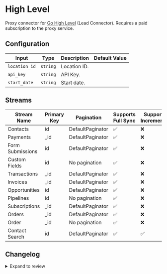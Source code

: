 # High Level
Proxy connector for [Go High Level](https://gohighlevel.com) (Lead Connector). Requires a paid subscription to the proxy service.

## Configuration

| Input | Type | Description | Default Value |
|-------|------|-------------|---------------|
| `location_id` | `string` | Location ID.  |  |
| `api_key` | `string` | API Key.  |  |
| `start_date` | `string` | Start date.  |  |

## Streams
| Stream Name | Primary Key | Pagination | Supports Full Sync | Supports Incremental |
|-------------|-------------|------------|---------------------|----------------------|
| Contacts | id | DefaultPaginator | ✅ |  ❌  |
| Payments | _id | DefaultPaginator | ✅ |  ❌  |
| Form Submissions | id | DefaultPaginator | ✅ |  ❌  |
| Custom Fields | id | No pagination | ✅ |  ❌  |
| Transactions | _id | DefaultPaginator | ✅ |  ❌  |
| Invoices | _id | DefaultPaginator | ✅ |  ❌  |
| Opportunities | id | DefaultPaginator | ✅ |  ❌  |
| Pipelines | id | No pagination | ✅ |  ❌  |
| Subscriptions | _id | DefaultPaginator | ✅ |  ❌  |
| Orders | _id | DefaultPaginator | ✅ |  ❌  |
| Order | _id | No pagination | ✅ |  ❌  |
| Contact Search | id | DefaultPaginator | ✅ |  ✅  |


## Changelog

<details>
  <summary>Expand to review</summary>

| Version | Date | Pull Request | Subject |
|---------|------|--------------|---------|
| 0.0.26 | 2025-07-05 | [62642](https://github.com/airbytehq/airbyte/pull/62642) | Update dependencies |
| 0.0.25 | 2025-06-28 | [62191](https://github.com/airbytehq/airbyte/pull/62191) | Update dependencies |
| 0.0.24 | 2025-06-21 | [61837](https://github.com/airbytehq/airbyte/pull/61837) | Update dependencies |
| 0.0.23 | 2025-06-14 | [61086](https://github.com/airbytehq/airbyte/pull/61086) | Update dependencies |
| 0.0.22 | 2025-05-24 | [60593](https://github.com/airbytehq/airbyte/pull/60593) | Update dependencies |
| 0.0.21 | 2025-05-10 | [59829](https://github.com/airbytehq/airbyte/pull/59829) | Update dependencies |
| 0.0.20 | 2025-05-03 | [57683](https://github.com/airbytehq/airbyte/pull/57683) | Update dependencies |
| 0.0.19 | 2025-04-05 | [57062](https://github.com/airbytehq/airbyte/pull/57062) | Update dependencies |
| 0.0.18 | 2025-03-29 | [56644](https://github.com/airbytehq/airbyte/pull/56644) | Update dependencies |
| 0.0.17 | 2025-03-22 | [56079](https://github.com/airbytehq/airbyte/pull/56079) | Update dependencies |
| 0.0.16 | 2025-03-08 | [55477](https://github.com/airbytehq/airbyte/pull/55477) | Update dependencies |
| 0.0.15 | 2025-03-01 | [54757](https://github.com/airbytehq/airbyte/pull/54757) | Update dependencies |
| 0.0.14 | 2025-02-22 | [54342](https://github.com/airbytehq/airbyte/pull/54342) | Update dependencies |
| 0.0.13 | 2025-02-15 | [53813](https://github.com/airbytehq/airbyte/pull/53813) | Update dependencies |
| 0.0.12 | 2025-02-08 | [53250](https://github.com/airbytehq/airbyte/pull/53250) | Update dependencies |
| 0.0.11 | 2025-02-01 | [52756](https://github.com/airbytehq/airbyte/pull/52756) | Update dependencies |
| 0.0.10 | 2025-01-25 | [52267](https://github.com/airbytehq/airbyte/pull/52267) | Update dependencies |
| 0.0.9 | 2025-01-18 | [51813](https://github.com/airbytehq/airbyte/pull/51813) | Update dependencies |
| 0.0.8 | 2025-01-11 | [51211](https://github.com/airbytehq/airbyte/pull/51211) | Update dependencies |
| 0.0.7 | 2024-12-28 | [50637](https://github.com/airbytehq/airbyte/pull/50637) | Update dependencies |
| 0.0.6 | 2024-12-21 | [50093](https://github.com/airbytehq/airbyte/pull/50093) | Update dependencies |
| 0.0.5 | 2024-12-14 | [49640](https://github.com/airbytehq/airbyte/pull/49640) | Update dependencies |
| 0.0.4 | 2024-12-12 | [49237](https://github.com/airbytehq/airbyte/pull/49237) | Update dependencies |
| 0.0.3 | 2024-12-11 | [48901](https://github.com/airbytehq/airbyte/pull/48901) | Starting with this version, the Docker image is now rootless. Please note that this and future versions will not be compatible with Airbyte versions earlier than 0.64 |
| 0.0.2 | 2024-10-28 | [47472](https://github.com/airbytehq/airbyte/pull/47472) | Update dependencies |
| 0.0.1 | 2024-08-23 | | Initial release by [@Stockotaco](https://github.com/stockotaco) via Connector Builder |

</details>
